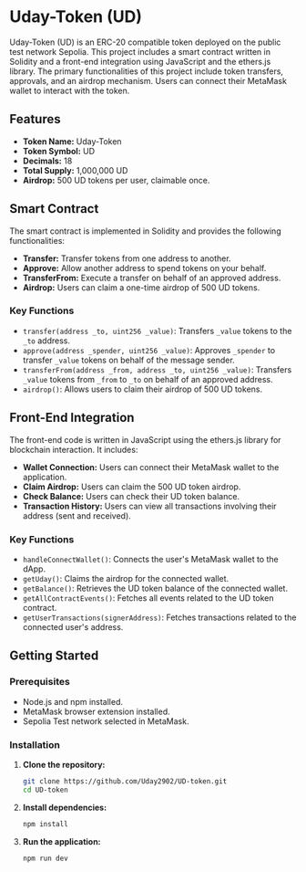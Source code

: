 # Uday-Token (UD)

Uday-Token (UD) is an ERC-20 compatible token deployed on the public test network Sepolia. This project includes a smart contract written in Solidity and a front-end integration using JavaScript and the ethers.js library. The primary functionalities of this project include token transfers, approvals, and an airdrop mechanism. Users can connect their MetaMask wallet to interact with the token.

## Features

- **Token Name:** Uday-Token
- **Token Symbol:** UD
- **Decimals:** 18
- **Total Supply:** 1,000,000 UD
- **Airdrop:** 500 UD tokens per user, claimable once.

## Smart Contract

The smart contract is implemented in Solidity and provides the following functionalities:

- **Transfer:** Transfer tokens from one address to another.
- **Approve:** Allow another address to spend tokens on your behalf.
- **TransferFrom:** Execute a transfer on behalf of an approved address.
- **Airdrop:** Users can claim a one-time airdrop of 500 UD tokens.

### Key Functions

- `transfer(address _to, uint256 _value)`: Transfers `_value` tokens to the `_to` address.
- `approve(address _spender, uint256 _value)`: Approves `_spender` to transfer `_value` tokens on behalf of the message sender.
- `transferFrom(address _from, address _to, uint256 _value)`: Transfers `_value` tokens from `_from` to `_to` on behalf of an approved address.
- `airdrop()`: Allows users to claim their airdrop of 500 UD tokens.

## Front-End Integration

The front-end code is written in JavaScript using the ethers.js library for blockchain interaction. It includes:

- **Wallet Connection:** Users can connect their MetaMask wallet to the application.
- **Claim Airdrop:** Users can claim the 500 UD token airdrop.
- **Check Balance:** Users can check their UD token balance.
- **Transaction History:** Users can view all transactions involving their address (sent and received).

### Key Functions

- `handleConnectWallet()`: Connects the user's MetaMask wallet to the dApp.
- `getUday()`: Claims the airdrop for the connected wallet.
- `getBalance()`: Retrieves the UD token balance of the connected wallet.
- `getAllContractEvents()`: Fetches all events related to the UD token contract.
- `getUserTransactions(signerAddress)`: Fetches transactions related to the connected user's address.

## Getting Started

### Prerequisites

- Node.js and npm installed.
- MetaMask browser extension installed.
- Sepolia Test network selected in MetaMask.

### Installation

1. **Clone the repository:**
   ```bash
   git clone https://github.com/Uday2902/UD-token.git
   cd UD-token

2. **Install dependencies:**
   ```bash
   npm install
   
3. **Run the application:**
   ```bash
   npm run dev
